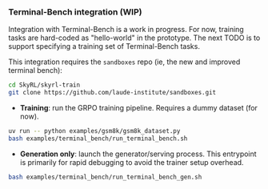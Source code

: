 ### Terminal-Bench integration (WIP)

Integration with Terminal-Bench is a work in progress. For now, training tasks are hard-coded as "hello-world" in the prototype. The next TODO is to support specifying a training set of Terminal-Bench tasks.

This integration requires the `sandboxes` repo (ie, the new and improved terminal bench):
```bash
cd SkyRL/skyrl-train
git clone https://github.com/laude-institute/sandboxes.git
```

- **Training**: run the GRPO training pipeline. Requires a dummy dataset (for now).
```bash
uv run -- python examples/gsm8k/gsm8k_dataset.py
bash examples/terminal_bench/run_terminal_bench.sh
```

- **Generation only**: launch the generator/serving process. This entrypoint is primarily for rapid debugging to avoid the trainer setup overhead.
```bash
bash examples/terminal_bench/run_terminal_bench_gen.sh
```